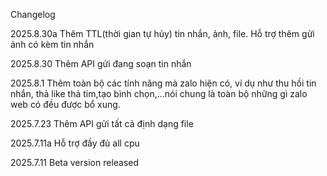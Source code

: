 Changelog

2025.8.30a
Thêm TTL(thời gian tự hủy) tin nhắn, ảnh, file. Hỗ trợ thêm gửi ảnh có kèm tin nhắn

2025.8.30
Thêm API gửi đang soạn tin nhắn

2025.8.1
Thêm toàn bộ các tính năng mà zalo hiện có, ví dụ như thu hồi tin nhắn, thả like thả tim,tạo bình chọn,...nói chung là toàn bộ những gì zalo web có đều được bổ xung. 

2025.7.23
Thêm API gửi tất cả định dạng file 

2025.7.11a
Hỗ trợ đầy đủ all cpu

2025.7.11
Beta version released